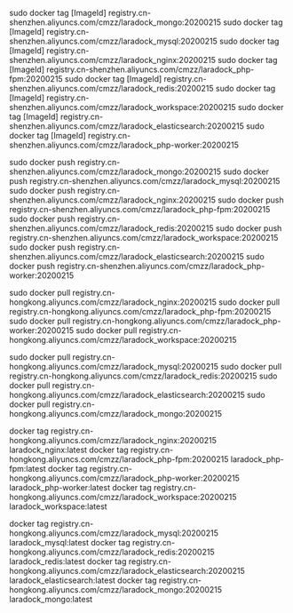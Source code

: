 sudo docker tag [ImageId] registry.cn-shenzhen.aliyuncs.com/cmzz/laradock_mongo:20200215
sudo docker tag [ImageId] registry.cn-shenzhen.aliyuncs.com/cmzz/laradock_mysql:20200215
sudo docker tag [ImageId] registry.cn-shenzhen.aliyuncs.com/cmzz/laradock_nginx:20200215
sudo docker tag [ImageId] registry.cn-shenzhen.aliyuncs.com/cmzz/laradock_php-fpm:20200215
sudo docker tag [ImageId] registry.cn-shenzhen.aliyuncs.com/cmzz/laradock_redis:20200215
sudo docker tag [ImageId] registry.cn-shenzhen.aliyuncs.com/cmzz/laradock_workspace:20200215
sudo docker tag [ImageId] registry.cn-shenzhen.aliyuncs.com/cmzz/laradock_elasticsearch:20200215
sudo docker tag [ImageId] registry.cn-shenzhen.aliyuncs.com/cmzz/laradock_php-worker:20200215


sudo docker push registry.cn-shenzhen.aliyuncs.com/cmzz/laradock_mongo:20200215
sudo docker push registry.cn-shenzhen.aliyuncs.com/cmzz/laradock_mysql:20200215
sudo docker push registry.cn-shenzhen.aliyuncs.com/cmzz/laradock_nginx:20200215
sudo docker push registry.cn-shenzhen.aliyuncs.com/cmzz/laradock_php-fpm:20200215
sudo docker push registry.cn-shenzhen.aliyuncs.com/cmzz/laradock_redis:20200215
sudo docker push registry.cn-shenzhen.aliyuncs.com/cmzz/laradock_workspace:20200215
sudo docker push registry.cn-shenzhen.aliyuncs.com/cmzz/laradock_elasticsearch:20200215
sudo docker push registry.cn-shenzhen.aliyuncs.com/cmzz/laradock_php-worker:20200215


sudo docker pull registry.cn-hongkong.aliyuncs.com/cmzz/laradock_nginx:20200215
sudo docker pull registry.cn-hongkong.aliyuncs.com/cmzz/laradock_php-fpm:20200215
sudo docker pull registry.cn-hongkong.aliyuncs.com/cmzz/laradock_php-worker:20200215
sudo docker pull registry.cn-hongkong.aliyuncs.com/cmzz/laradock_workspace:20200215

sudo docker pull registry.cn-hongkong.aliyuncs.com/cmzz/laradock_mysql:20200215
sudo docker pull registry.cn-hongkong.aliyuncs.com/cmzz/laradock_redis:20200215
sudo docker pull registry.cn-hongkong.aliyuncs.com/cmzz/laradock_elasticsearch:20200215
sudo docker pull registry.cn-hongkong.aliyuncs.com/cmzz/laradock_mongo:20200215


docker tag registry.cn-hongkong.aliyuncs.com/cmzz/laradock_nginx:20200215 laradock_nginx:latest
docker tag registry.cn-hongkong.aliyuncs.com/cmzz/laradock_php-fpm:20200215 laradock_php-fpm:latest
docker tag registry.cn-hongkong.aliyuncs.com/cmzz/laradock_php-worker:20200215 laradock_php-worker:latest
docker tag registry.cn-hongkong.aliyuncs.com/cmzz/laradock_workspace:20200215 laradock_workspace:latest

docker tag registry.cn-hongkong.aliyuncs.com/cmzz/laradock_mysql:20200215 laradock_mysql:latest
docker tag registry.cn-hongkong.aliyuncs.com/cmzz/laradock_redis:20200215 laradock_redis:latest
docker tag registry.cn-hongkong.aliyuncs.com/cmzz/laradock_elasticsearch:20200215 laradock_elasticsearch:latest
docker tag registry.cn-hongkong.aliyuncs.com/cmzz/laradock_mongo:20200215 laradock_mongo:latest